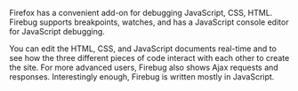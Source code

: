 Firefox has a convenient add-on for debugging JavaScript, CSS, HTML. Firebug supports breakpoints, watches, and has a JavaScript console editor for JavaScript debugging.

You can edit the HTML, CSS, and JavaScript documents real-time and to see how the three different pieces of code interact with each other to create the site. For more advanced users, Firebug also shows Ajax requests and responses. Interestingly enough, Firebug is written mostly in JavaScript.